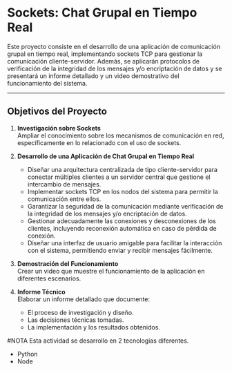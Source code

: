 # Sockets: Chat Grupal en Tiempo Real

Este proyecto consiste en el desarrollo de una aplicación de comunicación grupal en tiempo real, implementando sockets TCP para gestionar la comunicación cliente-servidor. Además, se aplicarán protocolos de verificación de la integridad de los mensajes y/o encriptación de datos y se presentará un informe detallado y un video demostrativo del funcionamiento del sistema.

---

## Objetivos del Proyecto

1. **Investigación sobre Sockets**  
   Ampliar el conocimiento sobre los mecanismos de comunicación en red, específicamente en lo relacionado con el uso de sockets.

2. **Desarrollo de una Aplicación de Chat Grupal en Tiempo Real**  
   - Diseñar una arquitectura centralizada de tipo cliente-servidor para conectar múltiples clientes a un servidor central que gestione el intercambio de mensajes.
   - Implementar sockets TCP en los nodos del sistema para permitir la comunicación entre ellos.
   - Garantizar la seguridad de la comunicación mediante verificación de la integridad de los mensajes y/o encriptación de datos.
   - Gestionar adecuadamente las conexiones y desconexiones de los clientes, incluyendo reconexión automática en caso de pérdida de conexión.
   - Diseñar una interfaz de usuario amigable para facilitar la interacción con el sistema, permitiendo enviar y recibir mensajes fácilmente.

3. **Demostración del Funcionamiento**  
   Crear un video que muestre el funcionamiento de la aplicación en diferentes escenarios.

4. **Informe Técnico**  
   Elaborar un informe detallado que documente:
   - El proceso de investigación y diseño.
   - Las decisiones técnicas tomadas.
   - La implementación y los resultados obtenidos.

#NOTA
Esta actividad se desarrollo en 2 tecnologias diferentes.
   - Python
   - Node
